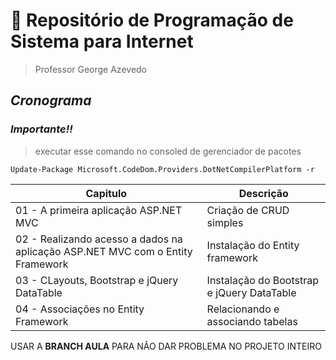 # 📁 Repositório de **Programação de Sistema para Internet**
> Professor George Azevedo 

## *Cronograma*


### *Importante!!*
> executar esse comando no consoled de gerenciador de pacotes
```ssh
Update-Package Microsoft.CodeDom.Providers.DotNetCompilerPlatform -r
```
| Capitulo  |Descrição |
|------------------------------------------------------------------------------|-----------------------------------|
|01 - A primeira aplicação ASP.NET MVC |    Criação de CRUD simples  |
|02 - Realizando acesso a dados na aplicação ASP.NET MVC com o Entity Framework|  Instalação do Entity framework |
|03 - CLayouts, Bootstrap e jQuery DataTable|Instalação do Bootstrap e jQuery DataTable|
|04 - Associações no Entity Framework | Relacionando e associando tabelas |


USAR A **BRANCH AULA** PARA NÃO DAR PROBLEMA NO PROJETO INTEIRO
